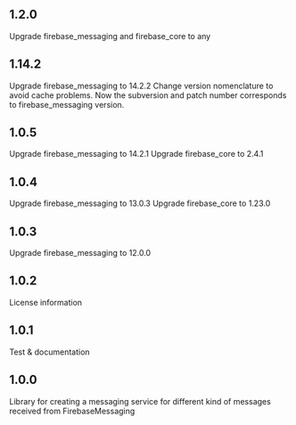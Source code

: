 ## 1.2.0
Upgrade firebase_messaging and firebase_core to any

## 1.14.2
Upgrade firebase_messaging to 14.2.2
Change version nomenclature to avoid cache problems. Now the subversion and patch number corresponds to firebase_messaging version.

## 1.0.5
Upgrade firebase_messaging to 14.2.1
Upgrade firebase_core to 2.4.1

## 1.0.4
Upgrade firebase_messaging to 13.0.3
Upgrade firebase_core to 1.23.0

## 1.0.3
Upgrade firebase_messaging to 12.0.0

## 1.0.2
License information

## 1.0.1
Test & documentation

## 1.0.0
Library for creating a messaging service for different kind of messages received from FirebaseMessaging
